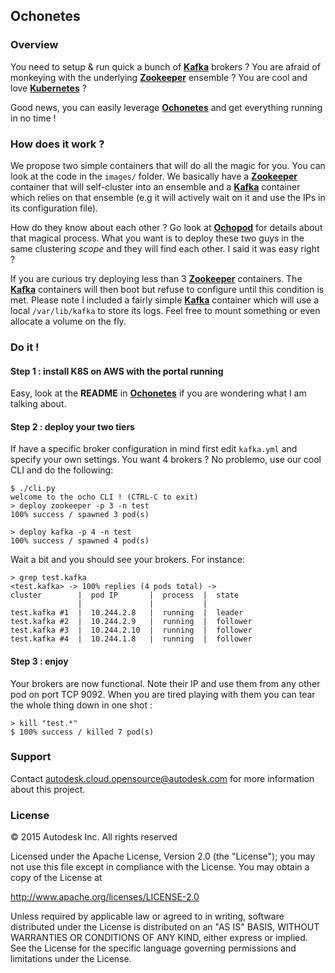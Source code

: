 ## Ochonetes

### Overview

You need to setup & run quick a bunch of [**Kafka**](http://kafka.apache.org/) brokers ? You are afraid of monkeying
with the underlying [**Zookeeper**](https://zookeeper.apache.org/) ensemble ? You are cool and love
[**Kubernetes**](https://github.com/GoogleCloudPlatform/kubernetes) ?

Good news, you can easily leverage [**Ochonetes**](https://github.com/autodesk-cloud/ochonetes) and get everything
running in no time !

### How does it work ?

We propose two simple containers that will do all the magic for you. You can look at the code in the ```images/```
folder. We basically have a [**Zookeeper**](https://zookeeper.apache.org/) container that will self-cluster into an
ensemble and a [**Kafka**](http://kafka.apache.org/) container which relies on that ensemble (e.g it will actively
wait on it and use the IPs in its configuration file).

How do they know about each other ? Go look at [**Ochopod**](https://github.com/autodesk-cloud/ochopod) for details
about that magical process. What you want is to deploy these two guys in the same clustering _scope_ and they will
find each other. I said it was easy right ?

If you are curious try deploying less than 3 [**Zookeeper**](https://zookeeper.apache.org/) containers. The
[**Kafka**](http://kafka.apache.org/) containers will then boot but refuse to configure until this condition is met.
Please note I included a fairly simple [**Kafka**](http://kafka.apache.org/) container which will use a local
```/var/lib/kafka``` to store its logs. Feel free to mount something or even allocate a volume on the fly.

### Do it !

#### Step 1 : install K8S on AWS with the portal running

Easy, look at the **README** in [**Ochonetes**](https://github.com/autodesk-cloud/ochonetes) if you are wondering what
I am talking about.

#### Step 2 : deploy your two tiers

If have a specific broker configuration in mind first edit ```kafka.yml``` and specify your own settings. You want 4
brokers ? No problemo, use our cool CLI and do the following:

```
$ ./cli.py
welcome to the ocho CLI ! (CTRL-C to exit)
> deploy zookeeper -p 3 -n test
100% success / spawned 3 pod(s)

> deploy kafka -p 4 -n test
100% success / spawned 4 pod(s)
```

Wait a bit and you should see your brokers. For instance:

```
> grep test.kafka
<test.kafka> -> 100% replies (4 pods total) ->
cluster        |  pod IP       |  process  |  state
               |               |           |
test.kafka #1  |  10.244.2.8   |  running  |  leader
test.kafka #2  |  10.244.2.9   |  running  |  follower
test.kafka #3  |  10.244.2.10  |  running  |  follower
test.kafka #4  |  10.244.1.8   |  running  |  follower
```

#### Step 3 : enjoy

Your brokers are now functional. Note their IP and use them from any other pod on port TCP 9092. When you are tired
playing with them you can tear the whole thing down in one shot :

```
> kill "test.*"
$ 100% success / killed 7 pod(s)
```

### Support

Contact autodesk.cloud.opensource@autodesk.com for more information about this project.

### License

© 2015 Autodesk Inc.
All rights reserved

Licensed under the Apache License, Version 2.0 (the "License");
you may not use this file except in compliance with the License.
You may obtain a copy of the License at

   http://www.apache.org/licenses/LICENSE-2.0

Unless required by applicable law or agreed to in writing, software
distributed under the License is distributed on an "AS IS" BASIS,
WITHOUT WARRANTIES OR CONDITIONS OF ANY KIND, either express or implied.
See the License for the specific language governing permissions and
limitations under the License.